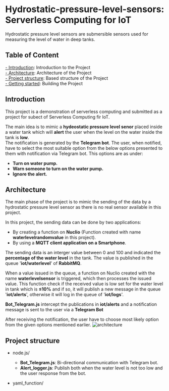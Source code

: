 # Hydrostatic-pressure-level-sensors: Serverless Computing for IoT
Hydrostatic pressure level sensors are submersible sensors used for measuring the level of water in deep tanks.

## Table of Content
[- Introduction](#Introduction): Introduction to the Project\
[- Architecture](#Architecture): Architecture of the Project\
[- Project structure](#Project-structure): Based structure of the Project\
[- Getting started](#Getting-started): Building the Project

## Introduction

This project is a demonstration of serverless computing and submitted as a project for subect of Serverless Computing fir IoT.

The main idea is to mimic a **hydeostatic pressure level senor** placed inside a water tank which will **alert** the user when the level on the water inside the tank is **low**.\
The notification is generated by the **Telegram bot**. The user, when notified, have to select the most suitable option from the below options presented to them with notification via Telegram bot. This options are as under:

- **Turn on water pump.**
- **Warn someone to turn on the water pump.**
- **Ignore the alert.**

## Architecture

The main phase of the project is to mimic the sending of the data by a hydrostatic pressure level sensor  as there is no real sensor available in this project.

In this project, the sending data can be done by two applications:

- By creating a function on **Nuclio** (Function created with name **waterlevelrandomvalue** in this project).
- By using a **MQTT client application on a Smartphone**.

The sending data is an interger value between 0 and 100 and indicated the **percentage of the water level** in the tank. The value is published in the queue '**iot/waterlevel**' of **RabbitMQ**.

When a value issued in the queue, a function on Nuclio created with the name **waterlevelsensor** is triggered, which then processes the issued value. This function check if the received value is low set for the water level in tank which is **&le;10%** and if so, it will publish a new message in the queue '**iot/alerts**', otherwise it will log in the queue of '**iot/logs**'.


**Bot_Telegram.js** intercept the publications in **iot/alerts** and a notification message is sent to the user via a **Telegram Bot**

After receiving the notification, the user have to choose most likely option from the given options mentioned earlier.
![architecture](https://user-images.githubusercontent.com/107116860/172752884-b2474a55-f504-422c-83f2-edae207d1d25.jpeg)

## Project structure

- node.js/
  - **Bot_Telegram.js**: Bi-directional communication with Telegram bot.
  - **Alert_logger.js**: Publish both when the water level is not too low and the user response from the bot.

- yaml_function/


